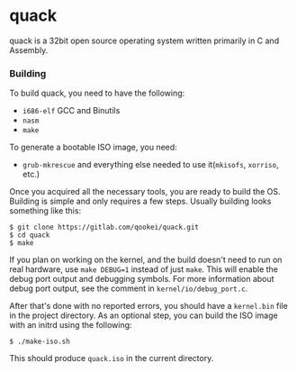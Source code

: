 # quack
quack is a 32bit open source operating system written primarily in C and Assembly.

### Building
To build quack, you need to have the following:
- `i686-elf` GCC and Binutils
- `nasm`
- `make`

To generate a bootable ISO image, you need:
- `grub-mkrescue` and everything else needed to use it(`mkisofs`, `xorriso`, etc.)

Once you acquired all the necessary tools, you are ready to build the OS.
Building is simple and only requires a few steps.
Usually building looks something like this:
```
$ git clone https://gitlab.com/qookei/quack.git
$ cd quack
$ make
```
If you plan on working on the kernel, and the build doesn't need to run on real hardware, use `make DEBUG=1` instead of just `make`.
This will enable the debug port output and debugging symbols. For more information about debug port output, see the comment in `kernel/io/debug_port.c`.

After that's done with no reported errors, you should have a `kernel.bin` file in the project directory. As an optional step, you can build the ISO image with an initrd using the following:
```
$ ./make-iso.sh
```
This should produce `quack.iso` in the current directory.

